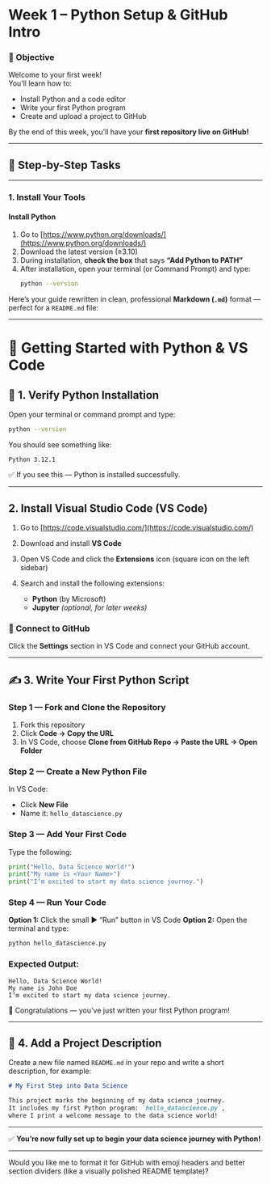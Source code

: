 # Week 1 – Python Setup & GitHub Intro

### 🎯 Objective
Welcome to your first week!  
You’ll learn how to:
- Install Python and a code editor  
- Write your first Python program  
- Create and upload a project to GitHub  

By the end of this week, you’ll have your **first repository live on GitHub!**

---

## 🧩 Step-by-Step Tasks

---

###  1. Install Your Tools

####  Install Python
1. Go to [https://www.python.org/downloads/](https://www.python.org/downloads/)
2. Download the latest version (≥3.10)
3. During installation, **check the box** that says **“Add Python to PATH”**
4. After installation, open your terminal (or Command Prompt) and type:
   ```bash
   python --version
Here’s your guide rewritten in clean, professional **Markdown (`.md`)** format — perfect for a `README.md` file:

---

# 🚀 Getting Started with Python & VS Code

## 🐍 1. Verify Python Installation

Open your terminal or command prompt and type:

```bash
python --version
```

You should see something like:

```
Python 3.12.1
```

✅ If you see this — Python is installed successfully.

---

##  2. Install Visual Studio Code (VS Code)

1. Go to [https://code.visualstudio.com/](https://code.visualstudio.com/)
2. Download and install **VS Code**
3. Open VS Code and click the **Extensions** icon (square icon on the left sidebar)
4. Search and install the following extensions:

   * **Python** (by Microsoft)
   * **Jupyter** *(optional, for later weeks)*

### 🔗 Connect to GitHub

Click the **Settings** section in VS Code and connect your GitHub account.

---

## ✍️ 3. Write Your First Python Script

### Step 1 — Fork and Clone the Repository

1. Fork this repository
2. Click **Code → Copy the URL**
3. In VS Code, choose **Clone from GitHub Repo → Paste the URL → Open Folder**

### Step 2 — Create a New Python File

In VS Code:

* Click **New File**
* Name it: `hello_datascience.py`

### Step 3 — Add Your First Code

Type the following:

```python
print("Hello, Data Science World!")
print("My name is <Your Name>")
print("I’m excited to start my data science journey.")
```

### Step 4 — Run Your Code

**Option 1:** Click the small ▶️ “Run” button in VS Code
**Option 2:** Open the terminal and type:

```bash
python hello_datascience.py
```

### Expected Output:

```
Hello, Data Science World!
My name is John Doe
I’m excited to start my data science journey.
```

🎉 Congratulations — you’ve just written your first Python program!

---

## 🧠 4. Add a Project Description

Create a new file named `README.md` in your repo and write a short description, for example:

```markdown
# My First Step into Data Science

This project marks the beginning of my data science journey.  
It includes my first Python program: `hello_datascience.py`,  
where I print a welcome message to the data science world!
```

---

✅ **You’re now fully set up to begin your data science journey with Python!**

---

Would you like me to format it for GitHub with emoji headers and better section dividers (like a visually polished README template)?
